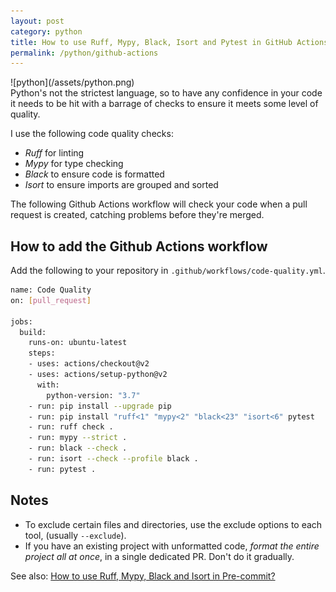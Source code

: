 ```yaml
---
layout: post
category: python
title: How to use Ruff, Mypy, Black, Isort and Pytest in GitHub Actions?
permalink: /python/github-actions
---
```

<div class="wide-logos" markdown="1">
![python](/assets/python.png)
</div>

<div id="intro" markdown="1">
Python's not the strictest language, so to have any confidence in your code it needs
to be hit with a barrage of checks to ensure it meets some level of quality.
</div>

I use the following code quality checks:

- *Ruff* for linting
- *Mypy* for type checking
- *Black* to ensure code is formatted
- *Isort* to ensure imports are grouped and sorted

The following Github Actions workflow will check your code when a pull request
is created, catching problems before they're merged.

## How to add the Github Actions workflow

Add the following to your repository in `.github/workflows/code-quality.yml`.

```sh
name: Code Quality
on: [pull_request]

jobs:
  build:
    runs-on: ubuntu-latest
    steps:
    - uses: actions/checkout@v2
    - uses: actions/setup-python@v2
      with:
        python-version: "3.7"
    - run: pip install --upgrade pip
    - run: pip install "ruff<1" "mypy<2" "black<23" "isort<6" pytest
    - run: ruff check .
    - run: mypy --strict .
    - run: black --check .
    - run: isort --check --profile black .
    - run: pytest .
```

## Notes

- To exclude certain files and directories, use the exclude options to each tool, (usually `--exclude`).
- If you have an existing project with unformatted code, _format the entire
  project all at once_, in a single dedicated PR. Don't do it gradually.

See also: [How to use Ruff, Mypy, Black and Isort in Pre-commit?](/python/pre-commit)
